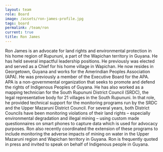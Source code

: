 ```yaml
---
layout: team
role: Board
image: /assets/ron-james-profile.jpg
tags: board
permalink: /team/ron
current: true
title: Ron James
---
```

Ron James is an advocate for land rights and environmental protection in his home region of Rupununi, a part of the Wapichan territory in Guyana. He has held several impactful leadership positions. He previously was elected and served as a Chief for his home village in Wapichan. He now resides in Georgetown, Guyana and works for the Amerindian Peoples Association (APA). He was previously a member of the Executive Board for the APA. APA is a non-governmental organization that seeks to promote and defend the rights of Indigenous Peoples of Guyana. He has also worked as a mapping technician for the South Rupununi District Council (SRDC), the legal representative body for 21 villages in the South Rupununi. In that role, he provided technical support for the monitoring programs run by the SRDC and the Upper Mazaruni District Council. For several years, both District Councils have been monitoring violations of their land rights – especially environmental degradation and illegal mining – using custom made questionnaires on smart phones to capture data which is used for advocacy purposes. Ron also recently coordinated the extension of these programs to include monitoring the adverse impacts of mining on water in the Upper Mazaruni region and Wapichan territory in Guyana. Ron is frequently quoted in press and invited to speak on behalf of Indigenous people in Guyana.
